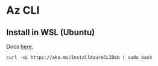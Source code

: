# Az CLI
## Install in WSL (Ubuntu)
Docs [here](https://docs.microsoft.com/en-us/cli/azure/install-azure-cli-linux?pivots=apt#option-1-install-with-one-command).

`curl -sL https://aka.ms/InstallAzureCLIDeb | sudo bash`
